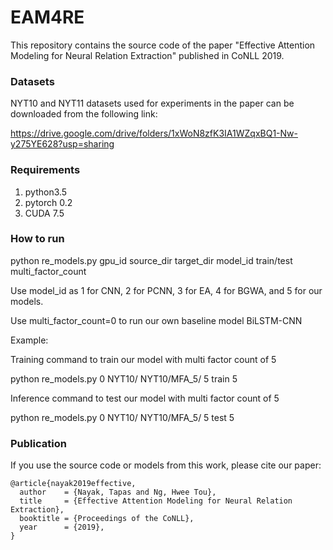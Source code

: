# EAM4RE #

This repository contains the source code of the paper "Effective Attention Modeling for Neural Relation Extraction" published in CoNLL 2019.

### Datasets ###

NYT10 and NYT11 datasets used for experiments in the paper can be downloaded from the following link:

https://drive.google.com/drive/folders/1xWoN8zfK3IA1WZqxBQ1-Nw-y275YE628?usp=sharing

### Requirements ###

1) python3.5
2) pytorch 0.2
3) CUDA 7.5

### How to run ###

python re_models.py gpu_id source_dir target_dir model_id train/test multi_factor_count

Use model_id as 1 for CNN, 2 for PCNN, 3 for EA, 4 for BGWA, and 5 for our models.

Use multi_factor_count=0 to run our own baseline model BiLSTM-CNN

Example:

Training command to train our model with multi factor count of 5

python re_models.py 0 NYT10/ NYT10/MFA_5/ 5 train 5

Inference command to test our model with multi factor count of 5

python re_models.py 0 NYT10/ NYT10/MFA_5/ 5 test 5

### Publication ###

If you use the source code or models from this work, please cite our paper:

```
@article{nayak2019effective,
  author    = {Nayak, Tapas and Ng, Hwee Tou},
  title     = {Effective Attention Modeling for Neural Relation Extraction},
  booktitle = {Proceedings of the CoNLL},
  year      = {2019},
}
```


